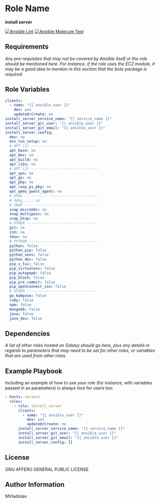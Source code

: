 # Role Name

**install server**

[![Ansible Lint](https://github.com/MVladislav/ansible-install-server/actions/workflows/ansible-lint.yml/badge.svg)](https://github.com/MVladislav/ansible-install-server/actions/workflows/ansible-lint.yml)
[![Ansible Molecule Test](https://github.com/MVladislav/ansible-install-server/actions/workflows/ci.yml/badge.svg)](https://github.com/MVladislav/ansible-install-server/actions/workflows/ci.yml)

## Requirements

_Any pre-requisites that may not be covered by Ansible itself or the role should be mentioned here. For instance, if the role uses the EC2 module, it may be a good idea to mention in this section that the boto package is required._

## Role Variables

```yml
clients:
  - name: "{{ ansible_user }}"
    dev: yes
    updateOrCreate: no
install_server_service_name: "{{ service_name }}"
install_server_git_user: "{{ ansible_user }}"
install_server_git_email: "{{ ansible_user }}"
install_server_config:
  dev: no
  env_tun_setup: no
  # APT (1) -------------------------------
  apt_base: no
  apt_dev: no
  apt_build: no
  apt_libs: no
  # APT (2) -------------------------------
  apt_vpn: no
  apt_go: no
  apt_php: no
  apt_rasp_pi_pkg: no
  apt_qemu_guest_agent: no
  # DPKG ----------------------------------
  # dpkg_...: no
  # SNAP ----------------------------------
  snap_microk8s: no
  snap_multipass: no
  snap_btop: no
  # OTHER --------------------------------
  git: no
  zsh: no
  tmux: no
  # PYTHON --------------------------------
  python: false
  python_pip: false
  python_venv: false
  python_dev: false
  pip_s_tui: false
  pip_virtualenv: false
  pip_autopep8: false
  pip_black: false
  pip_pre_commit: false
  pip_openconnect_sso: false
  # OTHER --------------------------------
  go_kompose: false
  ruby: false
  npm: false
  mongodb: false
  java: false
  java_dev: false
```

## Dependencies

_A list of other roles hosted on Galaxy should go here, plus any details in regards to parameters that may need to be set for other roles, or variables that are used from other roles._

## Example Playbook

Including an example of how to use your role (for instance, with variables passed in as parameters) is always nice for users too:

```yml
- hosts: servers
  roles:
    - role: install_server
      clients:
        - name: "{{ ansible_user }}"
          dev: yes
          updateOrCreate: no
      install_server_service_name: "{{ service_name }}"
      install_server_git_user: "{{ ansible_user }}"
      install_server_git_email: "{{ ansible_user }}"
      install_server_config: []
```

## License

GNU AFFERO GENERAL PUBLIC LICENSE

## Author Information

MVladislav
